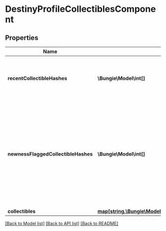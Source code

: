 # DestinyProfileCollectiblesComponent

## Properties
Name | Type | Description | Notes
------------ | ------------- | ------------- | -------------
**recentCollectibleHashes** | **\Bungie\Model\int[]** | The list of collectibles determined by the game as having been \&quot;recently\&quot; acquired. | [optional] 
**newnessFlaggedCollectibleHashes** | **\Bungie\Model\int[]** | The list of collectibles determined by the game as having been \&quot;recently\&quot; acquired.  The game client itself actually controls this data, so I personally question whether anyone will get much use out of this: because we can&#39;t edit this value through the API. But in case anyone finds it useful, here it is. | [optional] 
**collectibles** | [**map[string,\Bungie\Model\Destiny\Components\Collectibles\DestinyCollectibleComponent]**](DestinyCollectibleComponent.md) |  | [optional] 

[[Back to Model list]](../README.md#documentation-for-models) [[Back to API list]](../README.md#documentation-for-api-endpoints) [[Back to README]](../README.md)


